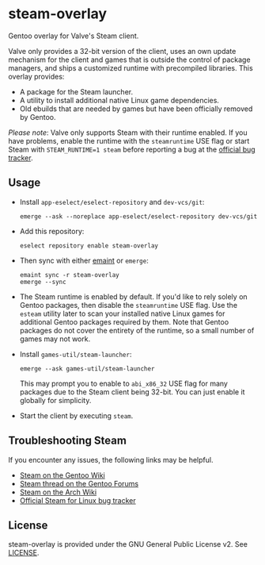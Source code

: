 steam-overlay
=============

Gentoo overlay for Valve's Steam client.

Valve only provides a 32-bit version of the client, uses an own update mechanism
for the client and games that is outside the control of package managers, and
ships a customized runtime with precompiled libraries. This overlay provides:

* A package for the Steam launcher.
* A utility to install additional native Linux game dependencies.
* Old ebuilds that are needed by games but have been officially removed by Gentoo.

*Please note*: Valve only supports Steam with their runtime enabled. If you have
problems, enable the runtime with the `steamruntime` USE flag or start Steam
with `STEAM_RUNTIME=1 steam` before reporting a bug at the [official bug
tracker](https://github.com/ValveSoftware/steam-for-linux/issues).

Usage
-----

* Install `app-eselect/eselect-repository` and `dev-vcs/git`:
  ```
  emerge --ask --noreplace app-eselect/eselect-repository dev-vcs/git
  ```

* Add this repository:
  ```
  eselect repository enable steam-overlay
  ```

* Then sync with either [emaint](https://wiki.gentoo.org/wiki/Emaint) or `emerge`:
  ```
  emaint sync -r steam-overlay
  emerge --sync
  ```

* The Steam runtime is enabled by default. If you'd like to rely solely on
  Gentoo packages, then disable the `steamruntime` USE flag. Use the `esteam`
  utility later to scan your installed native Linux games for additional Gentoo
  packages required by them. Note that Gentoo packages do not cover the entirety
  of the runtime, so a small number of games may not work.

* Install `games-util/steam-launcher`:
  ```
  emerge --ask games-util/steam-launcher
  ```
  This may prompt you to enable to `abi_x86_32` USE flag for many packages due to the Steam client being 32-bit. You can just enable it globally for simplicity.

* Start the client by executing `steam`.

Troubleshooting Steam
---------------------

If you encounter any issues, the following links may be helpful.

* [Steam on the Gentoo Wiki](https://wiki.gentoo.org/wiki/Steam)
* [Steam thread on the Gentoo Forums](https://forums.gentoo.org/viewtopic-t-930354.html)
* [Steam on the Arch Wiki](https://wiki.archlinux.org/title/Steam#Native_Steam_on_Linux)
* [Official Steam for Linux bug tracker](https://github.com/ValveSoftware/steam-for-linux/issues)

License
-------

steam-overlay is provided under the GNU General Public License v2. See [LICENSE](LICENSE).
